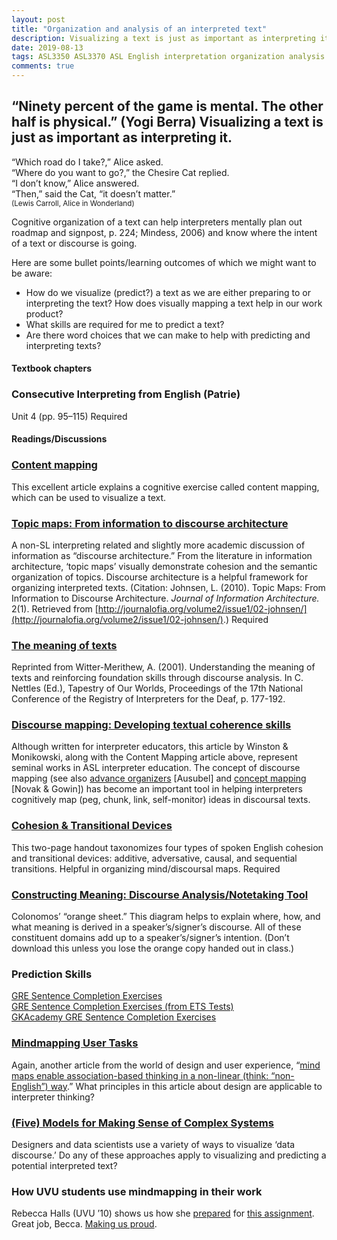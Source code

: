 ```yaml
---
layout: post
title: "Organization and analysis of an interpreted text"
description: Visualizing a text is just as important as interpreting it
date: 2019-08-13
tags: ASL3350 ASL3370 ASL English interpretation organization analysis
comments: true 
---
```


## “Ninety percent of the game is mental. The other half is physical.” (Yogi Berra) Visualizing a text is just as important as interpreting it.

<p class="lead">
“Which road do I take?,” Alice asked.<br>
“Where do you want to go?,” the Chesire Cat replied.<br>
“I don’t know,” Alice answered.<br>
“Then,” said the Cat, “it doesn’t matter.”<br>
<small>(Lewis Carroll, Alice in Wonderland)</small>
</p>

<p class="lead">
Cognitive organization of a text can help interpreters mentally plan out roadmap and signpost, p. 224; Mindess, 2006) and know where the intent of a text or discourse is going.
</p>

Here are some bullet points/learning outcomes of which we might want to be aware:
* How do we visualize (predict?) a text as we are either preparing to or interpreting the text? How does visually mapping a text help in our work product?
* What skills are required for me to predict a text?
* Are there word choices that we can make to help with predicting and interpreting texts?


#### Textbook chapters

### Consecutive Interpreting from English (Patrie)
Unit 4 (pp. 95–115) <span class="c-badge c-badge-pill c-badge-danger">Required</span>

#### Readings/Discussions

### [Content mapping](https://www.unco.edu/cebs/asl-interpreting/pdf/library/content-mapping.pdf)
This excellent article explains a cognitive exercise called content mapping, which can be used to visualize a text.

### [Topic maps: From information to discourse architecture](http://intrpr.info/library/johnsen-topic-maps-discourse-architecture.pdf)
A non-SL interpreting related and slightly more academic discussion of information as “discourse architecture.” From the literature in information architecture, ‘topic maps’ visually demonstrate cohesion and the semantic organization of topics. Discourse architecture is a helpful framework for organizing interpreted texts. (Citation: Johnsen, L. (2010). Topic Maps: From Information to Discourse Architecture. *Journal of Information Architecture.* 2(1). Retrieved from [http://journalofia.org/volume2/issue1/02-johnsen/](http://journalofia.org/volume2/issue1/02-johnsen/).) <span class="c-badge c-badge-pill c-badge-danger">Required</span>

### [The meaning of texts](http://intrpr.info/library/witter-merithew-the-meaning-of-texts.pdf)
Reprinted from Witter-Merithew, A. (2001). Understanding the meaning of texts and reinforcing foundation skills through discourse analysis. In C. Nettles (Ed.), Tapestry of Our Worlds, Proceedings of the 17th National Conference of the Registry of Interpreters for the Deaf, p. 177-192.

### [Discourse mapping: Developing textual coherence skills](http://intrpr.info/library/winston-monikowski-discourse-mapping.pdf)
Although written for interpreter educators, this article by Winston & Monikowski, along with the Content Mapping article above, represent seminal works in ASL interpreter education. The concept of discourse mapping (see also [advance organizers](http://en.wikipedia.org/wiki/David_Ausubel) [Ausubel] and [concept mapping](http://en.wikipedia.org/wiki/Concept_map) [Novak & Gowin]) has become an important tool in helping interpreters cognitively map (peg, chunk, link, self-monitor) ideas in discoursal texts.

### [Cohesion & Transitional Devices](http://intrpr.info/library/cohesion-and-transition-words-english.pdf)
This two-page handout taxonomizes four types of spoken English cohesion and transitional devices: additive, adversative, causal, and sequential transitions. Helpful in organizing mind/discoursal maps. <span class="c-badge c-badge-pill c-badge-danger">Required</span>

### [Constructing Meaning: Discourse Analysis/Notetaking Tool](http://intrpr.info/library/colonomos-constructing-meaning-orange.pdf)
Colonomos’ “orange sheet.” This diagram helps to explain where, how, and what meaning is derived in a speaker’s/signer’s discourse. All of these constituent domains add up to a speaker’s/signer’s intention. (Don’t download this unless you lose the orange copy handed out in class.)

### Prediction Skills
[GRE Sentence Completion Exercises](http://www.majortests.com/gre/sentence_completion.php)<br>
[GRE Sentence Completion Exercises (from ETS Tests)](https://www.ets.org/gre/revised_general/prepare/verbal_reasoning/text_completion/sample_questions)<br>
[GKAcademy GRE Sentence Completion Exercises](http://www.gkacademy.org/gre-text-completions/)

### [Mindmapping User Tasks](http://www.uxbooth.com/articles/stuck-in-the-details-mind-map-user-tasks)
Again, another article from the world of design and user experience, “[mind maps enable association-based thinking in a non-linear (think: “non-English”) way](http://www.uxbooth.com/articles/stuck-in-the-details-mind-map-user-tasks).” What principles in this article about design are applicable to interpreter thinking?

### [(Five) Models for Making Sense of Complex Systems](https://medium.com/@cwodtke/five-models-for-making-sense-of-complex-systems-134be897b6b3)
Designers and data scientists use a variety of ways to visualize ‘data discourse.’ Do any of these approaches apply to visualizing and predicting a potential interpreted text?

### How UVU students use mindmapping in their work
Rebecca Halls (UVU ’10) shows us how she [prepared](http://intrpr.info/library/images/11142948_1391749694483704_317345808_n.jpg) for [this assignment](http://intrpr.info/library/images/11187120_359031390953880_910259846_n.jpg). Great job, Becca. [Making us proud](http://intrpr.info/library/images/11236018_879637758740977_1968775362_n.jpg).